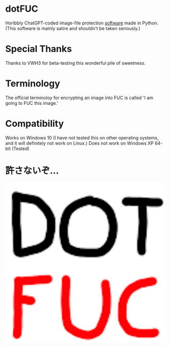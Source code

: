 # dotFUC
Horibbly ChatGPT-coded image-file protection [software](https://github.com/Aelyska/dotFUC/releases/download/Release/dotFUC.exe) made in Python.
(This software is mainly satire and shouldn't be taken seriously.)

# Special Thanks
Thanks to VWH3 for beta-testing this wonderful pile of sweetness.

# Terminology
The official terminoloy for encrypting an image into FUC is called 'I am going to FUC this image.'

# Compatibility
Works on Windows 10 (I have not tested this on other operating systems, and it will definitely not work on Linux.)
Does not work on Windows XP 64-bit (Tested)

# 許さないぞ…

![Image](https://raw.githubusercontent.com/Aelyska/dotFUC/refs/heads/main/dotFUC-icon.png)
